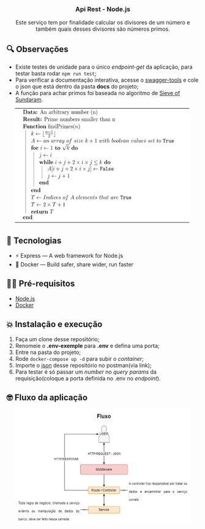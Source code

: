 <h3 align="center">
  Api Rest - Node.js
</h3>

<p align="center">Este serviço tem por finalidade calcular os divisores de um número e também quais desses divisores são números primos. 
</p>

## 🔍 Observações
- Existe testes de unidade para o único *endpoint-get* da aplicação, para testar basta rodar `npm run test`;  
- Para verificar a documentação interativa, acesse o [swagger-tools](https://editor.swagger.io/?_ga=2.212359571.625017621.1638732803-424108789.1638572553#) e cole o json que está dentro da pasta **docs** do projeto;
- A função para achar primos foi baseada no algoritmo de [Sieve of Sundaram](https://en.wikipedia.org/wiki/Sieve_of_Sundaram).

<p align="center">
  <img width="460" height="300" src="docs\algoritmo-sieve.png">
</p>

## 👾 Tecnologias
- ⚡ Express — A web framework for Node.js
- 🐳 Docker — Build safer, share wider, run faster

## ✋🏻 Pré-requisitos

- [Node.js](https://nodejs.org/en/download/)
- [Docker](https://docs.docker.com/desktop/windows/install/)
## 💥 Instalação e execução

1. Faça um clone desse repositório;
2. Renomeie o **.env-exemple** para **.env** e defina uma porta;
3. Entre na pasta do projeto;
4. Rode `docker-compose up -d` para subir o *container*;
5. Importe o [json](https://www.postman.com/collections/26a1eb8eeaf0cfa4dcca) desse repositório no postman(via link);
6. Para testar é só passar um *number* no *query params* da requisição(coloque a porta definida no .env no *endpoint*).

## 🤓 Fluxo da aplicação

<p align="center">
  <img width="460" height="300" src="docs\fluxo.png">
</p>

